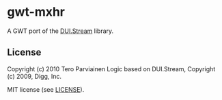 # gwt-mxhr

A GWT port of the [DUI.Stream](http://github.com/digg/stream) library.

## License

Copyright (c) 2010 Tero Parviainen
Logic based on DUI.Stream, Copyright (c) 2009, Digg, Inc.

MIT license (see [LICENSE](http://github.com/teropa/globetrotter/blob/master/LICENSE)).
